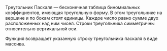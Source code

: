 Треугольник Паскаля — бесконечная таблица биномиальных коэффициентов, имеющая треугольную форму. В этом треугольнике на вершине и по бокам стоят единицы. Каждое число равно сумме двух расположенных над ним чисел. Строки треугольника симметричны относительно вертикальной оси.

Функция возвращает указанную строку треугольника паскаля в виде массива.
